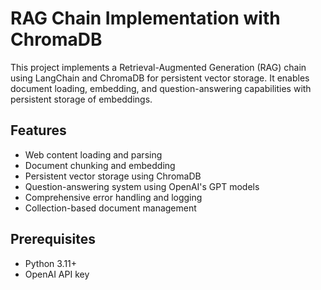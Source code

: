 # RAG Chain Implementation with ChromaDB
This project implements a Retrieval-Augmented Generation (RAG) chain using LangChain and ChromaDB for persistent vector storage. It enables document loading, embedding, and question-answering capabilities with persistent storage of embeddings.
## Features

* Web content loading and parsing
* Document chunking and embedding
* Persistent vector storage using ChromaDB
* Question-answering system using OpenAI's GPT models
* Comprehensive error handling and logging
* Collection-based document management

## Prerequisites

* Python 3.11+
* OpenAI API key

